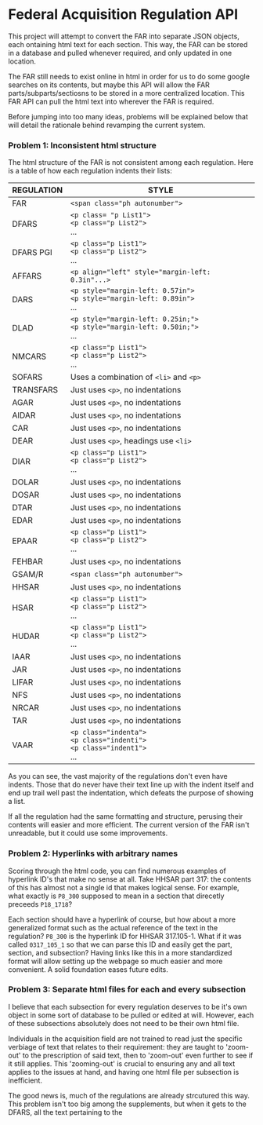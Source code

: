 # Federal Acquisition Regulation API
This project will attempt to convert the FAR into separate JSON objects, each ontaining html text for each section. This way, the FAR can be stored in a database and pulled whenever required, and only updated in one location.

The FAR still needs to exist online in html in order for us to do some google searches on its contents, but maybe this API will allow the FAR parts/subparts/sectiosns to be stored in a more centralized location. This FAR API can pull the html text into wherever the FAR is required.

Before jumping into too many ideas, problems will be explained below that will detail the rationale behind revamping the current system.

### Problem 1: Inconsistent html structure
The html structure of the FAR is not consistent among each regulation. Here is a table of how each regulation indents their lists:

|REGULATION|STYLE|
|---|---|
|FAR|`<span class="ph autonumber">`|
|DFARS|`<p class= "p List1">`<br>`<p class="p List2">`<br>...|
|DFARS PGI|`<p class="p List1">`<br>`<p class="p List2">`<br>...|
|AFFARS|`<p align="left" style="margin-left: 0.3in"...>`|
|DARS|`<p style="margin-left: 0.57in">`<br>`<p style="margin-left: 0.89in">`<br>...|
|DLAD|`<p style="margin-left: 0.25in;">`<br>`<p style="margin-left: 0.50in;">`<br>...|
|NMCARS|`<p class="p List1">`<br>`<p class="p List2">`<br>...|"
|SOFARS|Uses a combination of `<li>` and `<p>`|
|TRANSFARS|Just uses `<p>`, no indentations|
|AGAR|Just uses `<p>`, no indentations|
|AIDAR|Just uses `<p>`, no indentations|
|CAR|Just uses `<p>`, no indentations|
|DEAR|Just uses `<p>`, headings use `<li>`|
|DIAR|`<p class="p List1">`<br>`<p class="p List2">`<br>...|
|DOLAR|Just uses `<p>`, no indentations|
|DOSAR|Just uses `<p>`, no indentations|
|DTAR|Just uses `<p>`, no indentations|
|EDAR|Just uses `<p>`, no indentations|
|EPAAR|`<p class="p List1">`<br>`<p class="p List2">`<br>...|
|FEHBAR|Just uses `<p>`, no indentations|
|GSAM/R|`<span class="ph autonumber">`|
|HHSAR|Just uses `<p>`, no indentations|
|HSAR|`<p class="p List1">`<br>`<p class="p List2">`<br>...|
|HUDAR|`<p class="p List1">`<br>`<p class="p List2">`<br>...|
|IAAR|Just uses `<p>`, no indentations|
|JAR|Just uses `<p>`, no indentations|
|LIFAR|Just uses `<p>`, no indentations|
|NFS|Just uses `<p>`, no indentations|
|NRCAR|Just uses `<p>`, no indentations|
|TAR|Just uses `<p>`, no indentations|
|VAAR|`<p class="indenta">`<br>`<p class="indenti">`<br>`<p class="indent1">`<br>...|

As you can see, the vast majority of the regulations don't even have indents. Those that do never have their text line up with the indent itself and end up trail well past the indentation, which defeats the purpose of showing a list.

If all the regulation had the same formatting and structure, perusing their contents will easier and more efficient. The current version of the FAR isn't unreadable, but it could use some improvements.

### Problem 2: Hyperlinks with arbitrary names
Scoring through the html code, you can find numerous examples of hyperlink ID's that make no sense at all. Take HHSAR part 317: the contents of this has almost not a single id that makes logical sense. For example, what exactly is `P8_300` supposed to mean in a section that direcetly preceeds `P18_1718`?

Each section should have a hyperlink of course, but how about a more generalized format such as the actual reference of the text in the regulation? `P8_300` is the hyperlink ID for HHSAR 317.105-1. What if it was called `0317_105_1` so that we can parse this ID and easily get the part, section, and subsection? Having links like this in a more standardized format will allow setting up the webpage so much easier and more convenient. A solid foundation eases future edits.

### Problem 3: Separate html files for each and every subsection
I believe that each subsection for every regulation deserves to be it's own object in some sort of database to be pulled or edited at will. However, each of these subsections absolutely does not need to be their own html file.

Individuals in the acquisition field are not trained to read just the specific verbiage of text that relates to their requirement: they are taught to 'zoom-out' to the prescription of said text, then to 'zoom-out' even further to see if it still applies. This 'zooming-out' is crucial to ensuring any and all text applies to the issues at hand, and having one html file per subsection is inefficient.

The good news is, much of the regulations are already strcutured this way. This problem isn't too big among the supplements, but when it gets to the DFARS, all the text pertaining to the 






